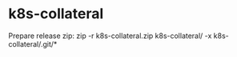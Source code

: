# k8s-collateral

Prepare release zip:
zip -r k8s-collateral.zip k8s-collateral/ -x k8s-collateral/.git/\*
